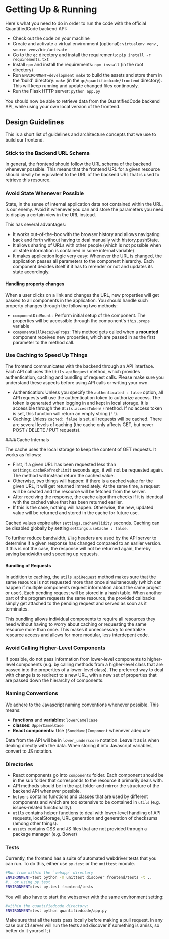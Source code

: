 # Getting Up & Running

Here's what you need to do in order to run the code with the official QuantifiedCode backend API:

* Check out the code on your machine
* Create and activate a virtual environment (optional): `virtualenv venv` , `source venv/bin/activate`
* Go to the `qc` directory and install the requirements: `pip install -r requirements.txt`
* Install `npm` and install the requirements: `npm install` (in the root directory)
* Run `ENVIRONMENT=development make` to build the assets and store them in the 'build' directory: `make` (in the `qc/quantifiedcode/frontend` directory).
  This will keep running and update changed files continously.
* Run the Flask HTTP server: `python app.py`

You should now be able to retrieve data from the QuantifiedCode backend API, 
while using your own local version of the frontend.

## Design Guidelines

This is a short list of guidelines and architecture concepts that we use to build our frontend.

### Stick to the Backend URL Schema

In general, the frontend should follow the URL schema of the backend whenever possible. This means
that the frontend URL for a given resource should ideally be equivalent to the URL of the backend
URL that is used to retrieve this resource.

### Avoid State Whenever Possible

State, in the sense of internal application data not contained within the URL, is our enemy. Avoid
it whenever you can and store the parameters you need to display a certain view in the URL instead.

This has several advantages:

* It works out-of-the-box with the browser history and allows navigating back and forth without
  having to deal manually with history.pushState.
* It allows sharing of URLs with other people (which is not possible when all state information is
  contained in some internal variable)
* It makes application logic very easy: Whenever the URL is changed, the application passes all
  parameters to the component hierarchy. Each component decides itself if it has to rerender or 
  not and updates its state accordingly.

#### Handling property changes

When a user clicks on a link and changes the URL, new properties will get passed to all components
in the application. You should handle such property changes through the following two methods: 

* `componentDidMount` : Perform initial setup of the component. The properties will be accessible
  through the component's `this.props` variable
* `componentWillReceiveProps`: This method gets called when a **mounted** component receives new
  properties, which are passed in as the first parameter to the method call.

### Use Caching to Speed Up Things

The frontend communicates with the backend through an API interface. Each API call uses the
`Utils.apiRequest` method, which provides authentication, caching and bundling of request calls.
Please make sure you understand these aspects before using API calls or writing your own.

* Authentication: Unless you specify the `authenticated : false` option, all API requests will
  use the authentication token to authorize access. The token is generated when logging in and
  kept in local storage. It is accessible through the `Utils.accessToken()` method. If no access
  token is set, this function will return an empty string (`''`).
* Caching: Unless `cached: false` is set, all requests will be cached. There are several levels of
  caching (the cache only affects GET, but never POST / DELETE / PUT requests). 

####Cache Internals

The cache uses the local storage to keep the content of GET requests. It works as follows:

* First, if a given URL has been requested less than `settings.cacheRefreshLimit` seconds ago, it will not be requested
again. The method will instead return the cached value. 
* Otherwise, two things will happen: if there is a cached value for the given URL, it will get returned immediately. At the same time, a request will be created and the resource will be fetched from the server. 
* After receiving the response, the cache algorithm checks if it is identical with the cached value that has been returned earlier. 
* If this is the case, nothing will happen. Otherwise, the new, updated value will be returned and stored in the cache for future use.

Cached values expire after `settings.cacheValidity` seconds. Caching can be disabled globally by
setting `settings.useCache : false`.

To further reduce bandwidth, `ETag` headers are used by the API server to determine if a given
response has changed compared to an earlier version. If this is not the case, the response will not
be returned again, thereby saving bandwidth and speeding up requests.

#### Bundling of Requests

In addition to caching, the `utils.apiRequest` method makes sure that the same resource is not
requested more than once simultaneously (which can happen if multiple components request information
about the same project or user). Each pending request will be stored in a hash table. When another
part of the program requests the same resource, the provided callbacks simply get attached to the
pending request and served as soon as it terminates.

This bundling allows individual components to require all resources they need without having to
worry about caching or requesting the same resource more than once. This makes it unneccessary to
centralize resource access and allows for more modular, less interdepent code.

### Avoid Calling Higher-Level Components

If possible, do not pass information from lower-level components to higher-level components (e.g.
by calling methods from a higher-level class that are passed into the properties of a lower-level class).
The preferred way to deal with change is to redirect to a new URL, with a new set of properties that
are passed down the hierarchy of components.

### Naming Conventions

We adhere to the Javascript naming conventions whenever possible. This means:

* **functions** and **variables**: `lowerCamelCase`
* **classes**: `UpperCamelCase`
* **React components**: Use `[SomeName]Component` whenever adequate

Data from the API will be in `lower_underscore` notation. Leave it as is when dealing directly with
the data. When storing it into Javascript variables, convert to JS notation.

### Directories

* React components go into `components` folder. Each component should be in the sub folder that
  corresponds to the resource it primarily deals with.
* API methods should be in the `api` folder and mirror the structure of the backend API whenever
  possible.
* `helpers` contains functions and classes that are used by different components and which are
   too extensive to be contained in `utils` (e.g. issues-related functionality).
* `utils` contains helper functions to deal with lower-level handling of API requests, localStorage,
  URL generation and generation of checksums (among other things).
* `assets` contains CSS and JS files that are not provided through a package manager (e.g. Bower)

### Tests

Currently, the frontend has a suite of automated webdriver tests that you can run. To do this,
either use `py.test` or the `unittest` module.

```bash
#Run from within the `webapp` directory
ENVIRONMENT=test python -m unittest discover frontend/tests -t ..
#...or using py.test
ENVIRONMENT=test py.test frontend/tests
```

You will also have to start the webserver with the same environment setting:

```bash
#within the quantifiedcode directory:
ENVIRONMENT=test python quantifiedcode/app.py
```

Make sure that all the tests pass locally before making a pull request. In any case our CI server
will run the tests and discover if something is amiss, so better do it yourself ;)